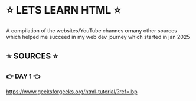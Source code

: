 # ⭐ LETS LEARN HTML ⭐
A compilation of the websites/YouTube channes ornany other sources which helped me succeed in my web dev journey which started in jan 2025
## ⭐ SOURCES ⭐
### 👉 DAY 1 👈
https://www.geeksforgeeks.org/html-tutorial/?ref=lbp
